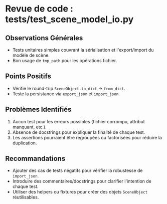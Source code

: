 # Revue de code : tests/test_scene_model_io.py

## Observations Générales
- Tests unitaires simples couvrant la sérialisation et l'export/import du modèle de scène.
- Bon usage de `tmp_path` pour les opérations fichier.

## Points Positifs
- Vérifie le round-trip `SceneObject.to_dict` -> `from_dict`.
- Teste la persistance via `export_json` et `import_json`.

## Problèmes Identifiés
1. Aucun test pour les erreurs possibles (fichier corrompu, attribut manquant, etc.).
2. Absence de docstrings pour expliquer la finalité de chaque test.
3. Les assertions pourraient être regroupées ou factorisées pour réduire la duplication.

## Recommandations
- Ajouter des cas de tests négatifs pour vérifier la robustesse de `import_json`.
- Introduire des commentaires/docstrings pour clarifier l'intention de chaque test.
- Utiliser des helpers ou fixtures pour créer des objets `SceneObject` réutilisables.
